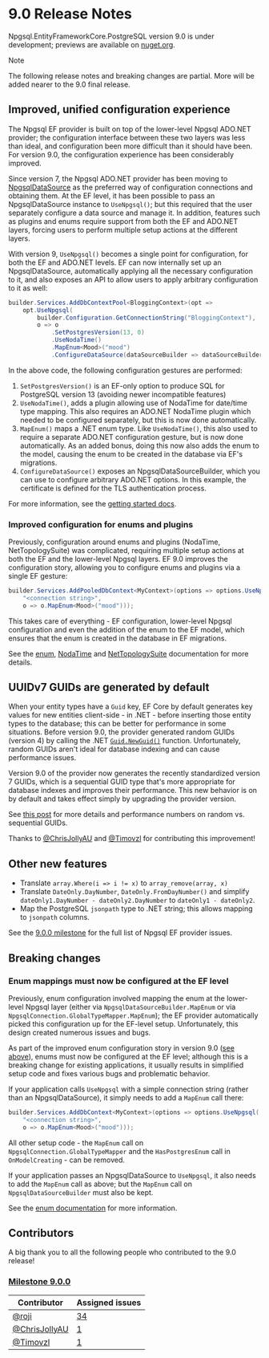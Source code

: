 # 9.0 Release Notes

Npgsql.EntityFrameworkCore.PostgreSQL version 9.0 is under development; previews are available on [nuget.org](https://www.nuget.org/packages/Npgsql.EntityFrameworkCore.PostgreSQL).

> [!NOTE]
> The following release notes and breaking changes are partial. More will be added nearer to the 9.0 final release.

## Improved, unified configuration experience

The Npgsql EF provider is built on top of the lower-level Npgsql ADO.NET provider; the configuration interface between these two layers was less than ideal, and configuration been more difficult than it should have been. For version 9.0, the configuration experience has been considerably improved.

Since version 7, the Npgsql ADO.NET provider has been moving to [NpgsqlDataSource](../../Npgsql/basic-usage.md#data-source) as the preferred way of configuration connections and obtaining them. At the EF level, it has been possible to pass an NpgsqlDataSource instance to `UseNpgsql()`; but this required that the user separately configure a data source and manage it. In addition, features such as  plugins and enums require support from both the EF and ADO.NET layers, forcing users to perform multiple setup actions at the different layers.

With version 9, `UseNpgsql()` becomes a single point for configuration, for both the EF and ADO.NET levels. EF can now internally set up an NpgsqlDataSource, automatically applying all the necessary configuration to it, and also exposes an API to allow users to apply arbitrary configuration to it as well:

```csharp
builder.Services.AddDbContextPool<BloggingContext>(opt =>
    opt.UseNpgsql(
        builder.Configuration.GetConnectionString("BloggingContext"),
        o => o
            .SetPostgresVersion(13, 0)
            .UseNodaTime()
            .MapEnum<Mood>("mood")
            .ConfigureDataSource(dataSourceBuilder => dataSourceBuilder.UseClientCertificate(certificate))));
```

In the above code, the following configuration gestures are performed:

1. `SetPostgresVersion()` is an EF-only option to produce SQL for PostgreSQL version 13 (avoiding newer incompatible features)
2. `UseNodaTime()`, adds a plugin allowing use of NodaTime for date/time type mapping. This also requires an ADO.NET NodaTime plugin which needed to be configured separately, but this is now done automatically.
3. `MapEnum()` maps a .NET enum type. Like `UseNodaTime()`, this also used to require a separate ADO.NET configuration gesture, but is now done automatically. As an added bonus, doing this now also adds the enum to the model, causing the enum to be created in the database via EF's migrations.
4. `ConfigureDataSource()` exposes an NpgsqlDataSourceBuilder, which you can use to configure arbitrary ADO.NET options. In this example, the certificate is defined for the TLS authentication process.

For more information, see the [getting started docs](../index.md).

### Improved configuration for enums and plugins

Previously, configuration around enums and plugins (NodaTime, NetTopologySuite) was complicated, requiring multiple setup actions at both the EF and the lower-level Npgsql layers. EF 9.0 improves the configuration story, allowing you to configure enums and plugins via a single EF gesture:

```csharp
builder.Services.AddPooledDbContext<MyContext>(options => options.UseNpgsql(
    "<connection string>",
    o => o.MapEnum<Mood>("mood")));
```

This takes care of everything - EF configuration, lower-level Npgsql configuration and even the addition of the enum to the EF model, which ensures that the enum is created in the database in EF migrations.

See the [enum](../mapping/enum.md), [NodaTime](../mapping/nodatime.md) and [NetTopologySuite](../mapping/nts.md) documentation for more details.

## UUIDv7 GUIDs are generated by default

When your entity types have a `Guid` key, EF Core by default generates key values for new entities client-side - in .NET - before inserting those entity types to the database; this can be better for performance in some situations. Before version 9.0, the provider generated random GUIDs (version 4) by calling the .NET [`Guid.NewGuid()`](https://learn.microsoft.com/en-us/dotnet/api/system.guid.newguid?view=net-8.0#system-guid-newguid) function. Unfortunately, random GUIDs aren't ideal for database indexing and can cause performance issues.

Version 9.0 of the provider now generates the recently standardized version 7 GUIDs, which is a sequential GUID type that's more appropriate for database indexes and improves their performance. This new behavior is on by default and takes effect simply by upgrading the provider version.

See [this post](https://www.cybertec-postgresql.com/en/unexpected-downsides-of-uuid-keys-in-postgresql) for more details and performance numbers on random vs. sequential GUIDs.

Thanks to [@ChrisJollyAU](https://github.com/ChrisJollyAU) and [@Timovzl](https://github.com/Timovzl) for contributing this improvement!

## Other new features

* Translate `array.Where(i => i != x)` to `array_remove(array, x)`
* Translate `DateOnly.DayNumber`, `DateOnly.FromDayNumber()` and simplify `dateOnly1.DayNumber - dateOnly2.DayNumber` to `dateOnly1 - dateOnly2`.
* Map the PostgreSQL `jsonpath` type to .NET string; this allows mapping to `jsonpath` columns.

See the [9.0.0 milestone](https://github.com/npgsql/efcore.pg/milestone/61?closed=1) for the full list of Npgsql EF provider issues.

## Breaking changes

### Enum mappings must now be configured at the EF level

Previously, enum configuration involved mapping the enum at the lower-level Npgsql layer (either via `NpgsqlDataSourceBuilder.MapEnum` or via `NpgsqlConnection.GlobalTypeMapper.MapEnum`); the EF provider automatically picked this configuration up for the EF-level setup. Unfortunately, this design created numerous issues and bugs.

As part of the improved enum configuration story in version 9.0 ([see above](#improved-configuration-for-enums-and-plugins)), enums must now be configured at the EF level; although this is a breaking change for existing applications, it usually results in simplified setup code and fixes various bugs and problematic behavior.

If your application calls `UseNpgsql` with a simple connection string (rather than an NpgsqlDataSource), it simply needs to add a `MapEnum` call there:

```csharp
builder.Services.AddDbContext<MyContext>(options => options.UseNpgsql(
    "<connection string>",
    o => o.MapEnum<Mood>("mood")));
```

All other setup code - the `MapEnum` call on `NpgsqlConnection.GlobalTypeMapper` and the `HasPostgresEnum` call in `OnModelCreating` - can be removed.

If your application passes an NpgsqlDataSource to `UseNpgsql`, it also needs to add the `MapEnum` call as above; but the `MapEnum` call on `NpgsqlDataSourceBuilder` must also be kept.

See the [enum documentation](../mapping/enum.md) for more information.

## Contributors

A big thank you to all the following people who contributed to the 9.0 release!

### [Milestone 9.0.0](https://github.com/npgsql/efcore.pg/milestone/61?closed=1)

Contributor                                      | Assigned issues
------------------------------------------------ | ------------------------------------------------------------------------------------------------------------------
[@roji](https://github.com/roji)                 | [34](https://github.com/Npgsql/efcore.pg/issues?q=is%3Aissue+milestone%3A8.0.0+is%3Aclosed+assignee%3Aroji)
[@ChrisJollyAU](https://github.com/ChrisJollyAU) | [1](https://github.com/Npgsql/efcore.pg/issues?q=is%3Aissue+milestone%3A8.0.0+is%3Aclosed+assignee%3AChrisJollyAU)
[@Timovzl](https://github.com/Timovzl)           | [1](https://github.com/Npgsql/efcore.pg/issues?q=is%3Aissue+milestone%3A8.0.0+is%3Aclosed+assignee%3ATimovzl)
